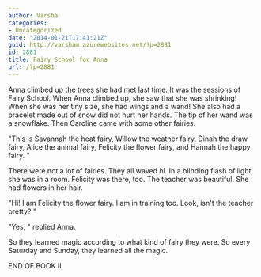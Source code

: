 ```yaml
---
author: Varsha
categories:
- Uncategorized
date: "2014-01-21T17:41:21Z"
guid: http://varsham.azurewebsites.net/?p=2881
id: 2881
title: Fairy School for Anna
url: /?p=2881
---
```


Anna climbed up the trees she had met last time. It was the sessions of Fairy School. When Anna climbed up, she saw that she was shrinking! When she was her tiny size, she had wings and a wand! She also had a bracelet made out of snow did not hurt her hands. The tip of her wand was a snowflake. Then Caroline came with some other fairies.
  
 "This is Savannah the heat fairy, Willow the weather fairy, Dinah the draw fairy, Alice the animal fairy, Felicity the flower fairy, and Hannah the happy fairy. "
  
There were not a lot of fairies. They all waved hi. In a blinding flash of light, she was in a room. Felicity was there, too. The teacher was beautiful. She had flowers in her hair.
  
 "Hi! I am Felicity the flower fairy. I am in training too. Look, isn't the teacher pretty? "
  
 "Yes, " replied Anna.
  
So they learned magic according to what kind of fairy they were. So every Saturday and Sunday, they learned all the magic. 

END OF BOOK II
